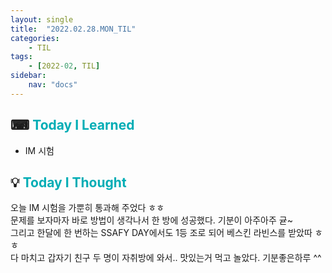 ```yaml
---
layout: single
title:  "2022.02.28.MON_TIL"
categories: 
    - TIL
tags: 
    - [2022-02, TIL]
sidebar:
    nav: "docs"
---
```



## ⌨ <a style="color:#00adb5">Today I Learned</a>
- IM 시험
 
## 💡 <a style="color:#00adb5">Today I Thought</a>
오늘 IM 시험을 가뿐히 통과해 주었다 ㅎㅎ <br>
문제를 보자마자 바로 방법이 생각나서 한 방에 성공했다. 기분이 아주아주 귣~<br>
그리고 한달에 한 번하는 SSAFY DAY에서도 1등 조로 되어 베스킨 라빈스를 받았따 ㅎㅎ<br>
다 마치고 갑자기 친구 두 명이 자취방에 와서.. 맛있는거 먹고 놀았다. 기분좋은하루 ^^
